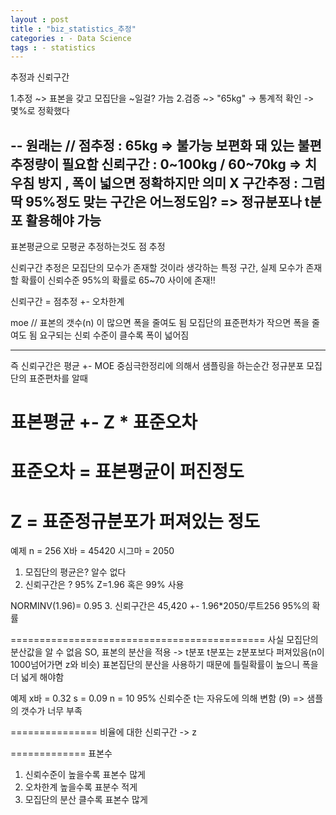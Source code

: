 ```yaml
---
layout : post
title : "biz_statistics_추정"
categories : - Data Science
tags : - statistics
---
```


추정과 신뢰구간

1.추정 ~> 표본을 갖고 모집단을 ~일걸? 가늠
2.검증 ~> "65kg" -> 통계적 확인 -> 몇%로 정확했다

--
원래는 // 점추정 : 65kg => 불가능
보편화 돼 있는 불편 추정량이 필요함
신뢰구간 : 0~100kg / 60~70kg => 치우침 방지 , 폭이 넓으면 정확하지만 의미 X
구간추정 : 그럼 딱 95%정도 맞는 구간은 어느정도임? => 정규분포나 t분포 활용해야 가능
--

표본평균으로 모평균 추정하는것도 점 추정

신뢰구간 추정은 모집단의 모수가 존재할 것이라 생각하는 특정 구간,
실제 모수가 존재할 확률이 신뢰수준
95%의 확률로 65~70 사이에 존재!!

신뢰구간 = 점추정 +- 오차한계

moe //
표본의 갯수(n) 이 많으면 폭을 줄여도 됨
모집단의 표준편차가 작으면 폭을 줄여도 됨
요구되는 신뢰 수준이 클수록 폭이 넓어짐


-------------------------------------------
즉 신뢰구간은 평균 +- MOE
중심극한정리에 의해서 샘플링을 하는순간 정규분포
모집단의 표준편차를 알때

# 표본평균 +- Z * 표준오차
# 표준오차 = 표본평균이 퍼진정도
# Z = 표준정규분포가 퍼져있는 정도


예제
n = 256
X바 = 45420
시그마 = 2050

1. 모집단의 평균은? 알수 없다
2. 신뢰구간은 ? 95% Z=1.96 혹은 99% 사용

NORMINV(1.96)= 0.95
3. 신뢰구간은 45,420 +- 1.96*2050/루트256   95%의 확률


============================================
사실 모집단의 분산값을 알 수 없음
SO, 표본의 분산을 적용 -> t분포
t분포는 z분포보다 퍼져있음(n이 1000넘어가면 z와 비슷)
표본집단의 분산을 사용하기 때문에 틀릴확률이 높으니 폭을 더 넓게 해야함

예제 
x바 = 0.32
s = 0.09
n = 10
95% 신뢰수준
t는 자유도에 의해 변함 (9)
=> 샘플의 갯수가 너무 부족


===============
비율에 대한 신뢰구간 -> z

=============
표본수
1. 신뢰수준이 높을수록 표본수 많게
2. 오차한계 높을수록 표분수 적게
3. 모집단의 분산 클수록 표본수 많게





















